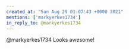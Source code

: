 ```yaml
---
created_at: "Sun Aug 29 01:07:43 +0000 2021"
mentions: ['markyerkes1734']
in_reply_to: @markyerkes1734
---
```


@markyerkes1734 Looks awesome!